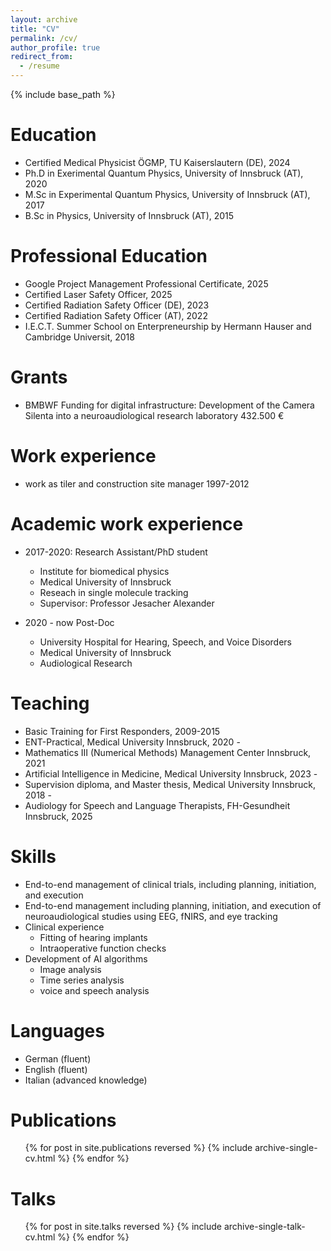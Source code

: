 ```yaml
---
layout: archive
title: "CV"
permalink: /cv/
author_profile: true
redirect_from:
  - /resume
---
```


{% include base_path %}

Education
======
* Certified Medical Physicist ÖGMP, TU Kaiserslautern (DE), 2024
* Ph.D in Exerimental Quantum Physics, University of Innsbruck (AT), 2020
* M.Sc in Experimental Quantum Physics, University of Innsbruck (AT), 2017
* B.Sc in Physics, University of Innsbruck (AT), 2015

Professional Education
======
* Google Project Management Professional Certificate, 2025
* Certified Laser Safety Officer, 2025
* Certified Radiation Safety Officer (DE), 2023
* Certified Radiation Safety Officer (AT), 2022
* I.E.C.T. Summer School on Enterpreneurship by Hermann Hauser and Cambridge Universit, 2018

Grants 
======
*  BMBWF Funding for digital infrastructure: Development of the Camera Silenta into a neuroaudiological research laboratory 432.500 €

Work experience 
======
* work as tiler and construction site manager 1997-2012

Academic work experience
======
* 2017-2020: Research Assistant/PhD student
  * Institute for biomedical physics 
  * Medical University of Innsbruck 
  * Reseach in single molecule tracking
  * Supervisor: Professor Jesacher Alexander
 
* 2020 - now Post-Doc
  * University Hospital for Hearing, Speech, and Voice Disorders 
  * Medical University of Innsbruck 
  * Audiological Research 

Teaching
======
* Basic Training for First Responders, 2009-2015
* ENT-Practical, Medical University Innsbruck, 2020 -
* Mathematics III (Numerical Methods) Management Center Innsbruck, 2021
* Artificial Intelligence in Medicine, Medical University Innsbruck, 2023 -
* Supervision diploma, and Master thesis, Medical University Innsbruck, 2018 -
* Audiology for Speech and Language Therapists, FH-Gesundheit Innsbruck, 2025
  
Skills
======
* End-to-end management of clinical trials, including planning, initiation, and execution
* End-to-end management including planning, initiation, and execution of neuroaudiological studies using EEG,  fNIRS, and eye tracking
* Clinical experience 
  * Fitting of hearing implants 
  * Intraoperative function checks
* Development of AI algorithms 
  * Image analysis 
  * Time series analysis 
  * voice and speech analysis

Languages
======
* German (fluent)
* English (fluent)
* Italian (advanced knowledge)

Publications
======
  <ul>{% for post in site.publications reversed %}
    {% include archive-single-cv.html %}
  {% endfor %}</ul>
  
Talks
======
  <ul>{% for post in site.talks reversed %}
    {% include archive-single-talk-cv.html  %}
  {% endfor %}</ul>
  
